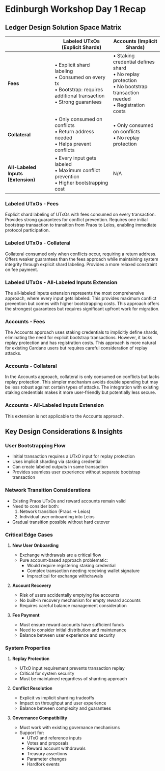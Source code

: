 # Edinburgh Workshop Day 1 Recap

## Ledger Design Solution Space Matrix

|                     | Labeled UTxOs (Explicit Shards) | Accounts (Implicit Shards) |
|---------------------|--------------------------------|---------------------------|
| **Fees**            | • Explicit shard labeling<br>• Consumed on every tx<br>• Bootstrap: requires additional transaction<br>• Strong guarantees | • Staking credential defines shard<br>• No replay protection<br>• No bootstrap transaction needed<br>• Registration costs |
| **Collateral**      | • Only consumed on conflicts<br>• Return address needed<br>• Helps prevent conflicts | • Only consumed on conflicts<br>• No replay protection |
| **All-Labeled Inputs (Extension)** | • Every input gets labeled<br>• Maximum conflict prevention<br>• Higher bootstrapping cost | N/A |

### Labeled UTxOs - Fees
Explicit shard labeling of UTxOs with fees consumed on every transaction. Provides strong guarantees for conflict prevention. Requires one initial bootstrap transaction to transition from Praos to Leios, enabling immediate protocol participation.

### Labeled UTxOs - Collateral
Collateral consumed only when conflicts occur, requiring a return address. Offers weaker guarantees than the fees approach while maintaining system integrity through explicit shard labeling. Provides a more relaxed constraint on fee payment.

### Labeled UTxOs - All-Labeled Inputs Extension
The all-labeled inputs extension represents the most comprehensive approach, where every input gets labeled. This provides maximum conflict prevention but comes with higher bootstrapping costs. This approach offers the strongest guarantees but requires significant upfront work for migration.

### Accounts - Fees
The Accounts approach uses staking credentials to implicitly define shards, eliminating the need for explicit bootstrap transactions. However, it lacks replay protection and has registration costs. This approach is more natural for existing Cardano users but requires careful consideration of replay attacks.

### Accounts - Collateral
In the Accounts approach, collateral is only consumed on conflicts but lacks replay protection. This simpler mechanism avoids double spending but may be less robust against certain types of attacks. The integration with existing staking credentials makes it more user-friendly but potentially less secure.

### Accounts - All-Labeled Inputs Extension
This extension is not applicable to the Accounts approach.

## Key Design Considerations & Insights

### User Bootstrapping Flow
- Initial transaction requires a UTxO input for replay protection
- Uses implicit sharding via staking credential
- Can create labeled outputs in same transaction
- Provides seamless user experience without separate bootstrap transaction

### Network Transition Considerations
- Existing Praos UTxOs and reward accounts remain valid
- Need to consider both:
  1. Network transition (Praos → Leios)
  2. Individual user onboarding into Leios
- Gradual transition possible without hard cutover

### Critical Edge Cases

1. **New User Onboarding**
   - Exchange withdrawals are a critical flow
   - Pure account-based approach problematic:
     - Would require registering staking credential
     - Complex transaction needing receiving wallet signature
     - Impractical for exchange withdrawals
   
2. **Account Recovery**
   - Risk of users accidentally emptying fee accounts
   - No built-in recovery mechanism for empty reward accounts
   - Requires careful balance management consideration

3. **Fee Payment**
   - Must ensure reward accounts have sufficient funds
   - Need to consider initial distribution and maintenance
   - Balance between user experience and security

### System Properties

1. **Replay Protection**
   - UTxO input requirement prevents transaction replay
   - Critical for system security
   - Must be maintained regardless of sharding approach

2. **Conflict Resolution**
   - Explicit vs implicit sharding tradeoffs
   - Impact on throughput and user experience
   - Balance between complexity and guarantees

3. **Governance Compatibility**
   - Must work with existing governance mechanisms
   - Support for:
     - UTxO and reference inputs
     - Votes and proposals
     - Reward account withdrawals
     - Treasury assertions
     - Parameter changes
     - Hardfork events
